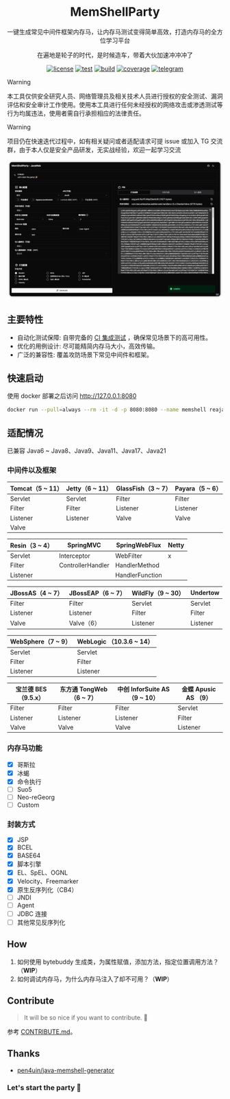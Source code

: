 <div align="center">
<h1 align="center">MemShellParty</h1>

<p>一键生成常见中间件框架内存马，让内存马测试变得简单高效，打造内存马的全方位学习平台</p>
<p>在遍地是轮子的时代，是时候造车，带着大伙加速冲冲冲了</p>

[![license](https://img.shields.io/github/license/reajason/memshellparty?style=flat-square&label=License)](https://github.com/ReaJason/MemShellParty?tab=MIT-1-ov-file)
[![test](https://img.shields.io/github/actions/workflow/status/reajason/memshellparty/ci.yaml?label=Test&branch=master&style=flat-square)](https://github.com/ReaJason/MemShellParty/actions)
[![build](https://img.shields.io/github/actions/workflow/status/reajason/memshellparty/build.yaml?label=Build&branch=master&style=flat-square)](https://github.com/ReaJason/MemShellParty/actions)
[![coverage](https://img.shields.io/endpoint?label=Coverage&url=https://raw.githubusercontent.com/reajason/memshellparty/master/.github/badges/jacoco.json&style=flat-square)](https://github.com/ReaJason/MemShellParty/actions)
[![telegram](https://img.shields.io/endpoint?label=TG%E4%BA%A4%E6%B5%81%E7%BE%A4&style=flat-square&url=https://mogyo.ro/quart-apis/tgmembercount?chat_id=memshell)](https://t.me/memshell)
</div>

> [!WARNING]
> 本工具仅供安全研究人员、网络管理员及相关技术人员进行授权的安全测试、漏洞评估和安全审计工作使用。使用本工具进行任何未经授权的网络攻击或渗透测试等行为均属违法，使用者需自行承担相应的法律责任。

> [!WARNING]
> 项目仍在快速迭代过程中，如有相关疑问或者适配请求可提 issue 或加入 TG
> 交流群，由于本人仅是安全产品研发，无实战经验，欢迎一起学习交流

![screenshot](asserts/screenshot.png)

## 主要特性

- 自动化测试保障: 自带完备的 [CI 集成测试](https://github.com/ReaJason/MemShellParty/actions/workflows/ci.yaml)
  ，确保常见场景下的高可用性。
- 优化的用例设计: 尽可能精简内存马大小，高效传输。
- 广泛的兼容性: 覆盖攻防场景下常见中间件和框架。

## 快速启动

使用 docker 部署之后访问 http://127.0.0.1:8080

```bash
docker run --pull=always --rm -it -d -p 8080:8080 --name memshell reajason/memshell-party
```

## 适配情况

已兼容 Java6 ~ Java8、Java9、Java11、Java17、Java21

### 中间件以及框架

| Tomcat（5 ~ 11） | Jetty（6 ~ 11） | GlassFish（3 ~ 7） | Payara（5 ~ 6） |
|----------------|---------------|------------------|---------------|
| Servlet        | Servlet       | Filter           | Filter        |
| Filter         | Filter        | Listener         | Listener      |
| Listener       | Listener      | Valve            | Valve         |
| Valve          |               |                  |               |

| Resin（3 ~ 4） | SpringMVC         | SpringWebFlux   | Netty |
|--------------|-------------------|-----------------|-------|
| Servlet      | Interceptor       | WebFilter       | x     |
| Filter       | ControllerHandler | HandlerMethod   |       |
| Listener     |                   | HandlerFunction |       |

| JBossAS（4 ~ 7） | JBossEAP（6 ~ 7） | WildFly（9 ~ 30） | Undertow |
|----------------|-----------------|-----------------|----------|
| Filter         | Filter          | Servlet         | Servlet  |
| Listener       | Listener        | Filter          | Filter   |
| Valve          | Valve（6）        | Listener        | Listener |

| WebSphere（7 ~ 9） | WebLogic （10.3.6  ~ 14） |
|------------------|-------------------------|
| Servlet          | Servlet                 |
| Filter           | Filter                  |
| Listener         | Listener                |

| 宝兰德 BES（9.5.x） | 东方通 TongWeb（6 ~ 7） | 中创 InforSuite AS （9 ~ 10） | 金蝶 Apusic AS （9） |
|----------------|--------------------|---------------------------|------------------|
| Filter         | Filter             | Filter                    | Servlet          |
| Listener       | Listener           | Listener                  | Filter           |
| Valve          | Valve              | Valve                     | Listener         |

### 内存马功能

- [x] 哥斯拉
- [x] 冰蝎
- [x] 命令执行
- [ ] Suo5
- [ ] Neo-reGeorg
- [ ] Custom

### 封装方式

- [x] JSP
- [x] BCEL
- [x] BASE64
- [x] 脚本引擎
- [x] EL、SpEL、OGNL
- [x] Velocity、Freemarker
- [x] 原生反序列化（CB4）
- [ ] JNDI
- [ ] Agent
- [ ] JDBC 连接
- [ ] 其他常见反序列化

## How

1. 如何使用 bytebuddy 生成类，为属性赋值，添加方法，指定位置调用方法？（**WIP**）
2. 如何调试内存马，为什么内存马注入了却不可用？（**WIP**）

## Contribute

> It will be so nice if you want to contribute. 🎉


参考 [CONTRIBUTE.md](CONTRIBUTING.md)。

## Thanks

- [pen4uin/java-memshell-generator](https://github.com/pen4uin/java-memshell-generator)

### Let's start the party 🎉